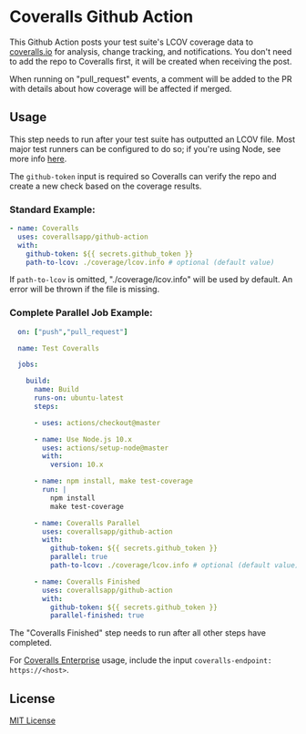# Coveralls Github Action

This Github Action posts your test suite's LCOV coverage data to [coveralls.io](https://coveralls.io) for analysis, change tracking, and notifications. You don't need to add the repo to Coveralls first, it will be created when receiving the post.

When running on "pull_request" events, a comment will be added to the PR with details about how coverage will be affected if merged.

## Usage

This step needs to run after your test suite has outputted an LCOV file. Most major test runners can be configured to do so; if you're using Node, see more info [here](https://github.com/nickmerwin/node-coveralls).

The `github-token` input is required so Coveralls can verify the repo and create a new check based on the coverage results.

### Standard Example:

```yaml
- name: Coveralls
  uses: coverallsapp/github-action
  with:
    github-token: ${{ secrets.github_token }}
    path-to-lcov: ./coverage/lcov.info # optional (default value)
```

If `path-to-lcov` is omitted, "./coverage/lcov.info" will be used by default. An error will be thrown if the file is missing.

### Complete Parallel Job Example:

```yaml
  on: ["push","pull_request"]

  name: Test Coveralls

  jobs:

    build:
      name: Build
      runs-on: ubuntu-latest
      steps:

      - uses: actions/checkout@master

      - name: Use Node.js 10.x
        uses: actions/setup-node@master
        with:
          version: 10.x

      - name: npm install, make test-coverage
        run: |
          npm install
          make test-coverage

      - name: Coveralls Parallel
        uses: coverallsapp/github-action
        with:
          github-token: ${{ secrets.github_token }}
          parallel: true
          path-to-lcov: ./coverage/lcov.info # optional (default value)

      - name: Coveralls Finished
        uses: coverallsapp/github-action
        with:
          github-token: ${{ secrets.github_token }}
          parallel-finished: true
```

The "Coveralls Finished" step needs to run after all other steps have completed.

For [Coveralls Enterprise](https://enterprise.coveralls.io) usage, include the input `coveralls-endpoint: https://<host>`.

## License

[MIT License](LICENSE)
